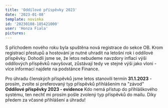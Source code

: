 ```yaml
---
title: 'Oddílové příspěvky 2023'
date: '2023-01-08'
template: novinka
id: '20230108-185421000'
user: 'Honza Fiala'
pictures:
---
```

S příchodem nového roku byla spuštěna nová registrace do sekce OB. Krom registrací přestupů a hostování je nutné uhradit na letošní rok i oddílové příspěvky.
Dohodli jsme se, že letos nebudeme navzdory inflaci výši oddílových příspěvků navyšovat, zůstávají tedy ve stejné výši jako vloni - více informací najdete na podstánce Finance.

Pro úhradu členských příspěvků jsme letos stanovili termín **31.1.2023** - prosím, zvolte si preferovaný typ příspěvků přihlášením na "závod" **Oddílové příspěvky 2023 - evidence**
Kdo nemá přístup do přihláškového systému, ten nechť mi prosím pošle zvolený typ příspěvků do mailu.
Díky předem za včasné přihlášení a úhradu!
